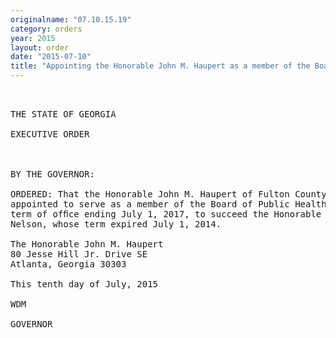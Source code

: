 ```yaml
---
originalname: "07.10.15.19"
category: orders
year: 2015
layout: order
date: "2015-07-10"
title: "Appointing the Honorable John M. Haupert as a member of the Board of Public Health"
---
```

<pre>
 

THE STATE OF GEORGIA

EXECUTIVE ORDER

 

BY THE GOVERNOR:

ORDERED: That the Honorable John M. Haupert of Fulton County, Georgia, is
appointed to serve as a member of the Board of Public Health, for a
term of ofﬁce ending July 1, 2017, to succeed the Honorable Gary
Nelson, whose term expired July 1, 2014.

The Honorable John M. Haupert
80 Jesse Hill Jr. Drive SE
Atlanta, Georgia 30303

This tenth day of July, 2015

WDM

GOVERNOR

 

 

</pre>
